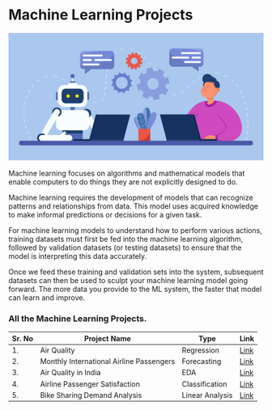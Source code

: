 # Machine Learning Projects

![](https://github.com/ShivankUdayawal/Machine-Learning-Projectcs/blob/main/Images/image.jpg)

Machine learning focuses on algorithms and mathematical models that enable computers to do things they are not explicitly designed to do.

Machine learning requires the development of models that can recognize patterns and relationships from data. This model uses acquired knowledge to make informal predictions or decisions for a given task.

For machine learning models to understand how to perform various actions, training datasets must first be fed into the machine learning algorithm, followed by validation datasets (or testing datasets) to ensure that the model is interpreting this data accurately.

Once we feed these training and validation sets into the system, subsequent datasets can then be used to sculpt your machine learning model going forward. The more data you provide to the ML system, the faster that model can learn and improve.

### All the Machine Learning Projects.

| Sr. No | Project Name	| Type | Link |
| ------------- | ------------- | ------------- | ------------- |
| 1. | Air Quality | Regression | [Link](https://github.com/ShivankUdayawal/Machine-Learning-Projectcs/tree/main/Air%20Quality) |
| 2. | Monthly International Airline Passengers | Forecasting | [Link](https://github.com/ShivankUdayawal/Machine-Learning-Projectcs/tree/main/Air%20Passenger) | 
| 3. | Air Quality in India | EDA | [Link](https://github.com/ShivankUdayawal/Machine-Learning-Projectcs/tree/main/Air%20Quality%20in%20India) | 
| 4. | Airline Passenger Satisfaction | Classification | [Link](https://github.com/ShivankUdayawal/Machine-Learning-Projects/tree/main/Airline%20Passenger%20Satisfaction) |
| 5. | Bike Sharing Demand Analysis | Linear Analysis | [Link](https://github.com/ShivankUdayawal/Machine-Learning-Projects/tree/main/Bike%20Sharing%20Demand) |












